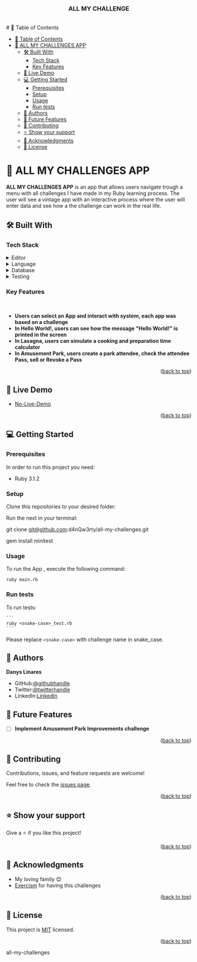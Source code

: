 <div align="center">

  <br/>

  <h3><b>ALL MY CHALLENGE</b></h3>

</div>
<br/>
# 📗 Table of Contents

- [📗 Table of Contents](#-table-of-contents)
- [📖 ALL MY CHALLENGES APP](#-all-my-challenges-app-)
  - [🛠 Built With ](#-built-with-)
    - [Tech Stack ](#tech-stack-)
    - [Key Features ](#key-features-)
  - [🚀 Live Demo ](#-live-demo-)
  - [💻 Getting Started ](#-getting-started-)
    - [Prerequisites](#prerequisites)
    - [Setup](#setup)
    - [Usage](#usage)
    - [Run tests](#run-tests)
  - [👥 Authors ](#-authors-)
  - [🔭 Future Features ](#-future-features-)
  - [🤝 Contributing ](#-contributing-)
  - [⭐️ Show your support ](#️-show-your-support-)
  - [🙏 Acknowledgments ](#-acknowledgments-)
  - [📝 License ](#-license-)

<!-- PROJECT DESCRIPTION -->

# 📖 ALL MY CHALLENGES APP <a name="about-project"></a>

**ALL MY CHALLENGES APP** is an app that allows users navigate trough a menu with all challenges I have made in my Ruby learning process. The user will see a vintage app with an interactive process where the user will enter data and see how a the challenge can work in the real life.

## 🛠 Built With <a name="built-with"></a>

### Tech Stack <a name="tech-stack"></a>

<details>
  <summary>Editor</summary>
  <ul>
    <li><a href="https://code.visualstudio.com/">VSCODE Editor</a></li>
    <li><a href="https//www.vim.org/">Vim</a></li>
  </ul>
</details>

<details>
  <summary>Language</summary>
  <ul>
    <li><a href="https://www.ruby-lang.org/en/">Ruby</a></li>
  </ul>
</details>

<details>
  <summary>Database</summary>
   <ul>
     <li>None</li>
   </ul>
  </details>
<details>

<summary>Testing</summary>
  <ul>
    <li><a href="https://rubygems.org/gems/minitest/versions/5.22.2?locale=en">Mini test</a></li>
  </ul>
</details>

### Key Features <a name="key-features"></a>
</br>

- **Users can select an App and interact with system, each app was based on a challenge**
- **In Hello World!, users can see how the message "Hello World!" is printed in the screen**
- **In Lasagna, users can simulate a cooking and preparation time calculator**
- **In Amusement Park, users create a park attendee, check the attendee Pass, sell or Revoke a Pass**

<p align="right">(<a href="#readme-top">back to top</a>)</p>

## 🚀 Live Demo <a name="live-demo"></a>

- [No-Live-Demo]()

<p align="right">(<a href="#readme-top">back to top</a>)</p>

<!-- GETTING STARTED -->

## 💻 Getting Started <a name="getting-started"></a>

### Prerequisites

In order to run this project you need:

- Ruby 3.1.2

### Setup

Clone this repositories to your desired folder:

  Run the next in your terminal:

   git clone git@github.com:d4nQw3rty/all-my-challenges.git

   gem install minitest

### Usage

To run the App , execute the following command:

    ruby main.rb

### Run tests

To run tests:

    ```
    ruby <snake-case>_test.rb
    ```

Please replace `<snake-case>` with challenge name in snake_case.

## 👥 Authors <a name="authors"></a>

**Danys Linares**
- GitHub:[@githubhandle](https://github.com/d4nQw3rty) 
- Twitter:[@twitterhandle](https://twitter.com/Danys_Linares) 
- LinkedIn:[LinkedIn](https://www.linkedin.com/in/danys-linares/) 

<!-- FUTURE FEATURES -->

## 🔭 Future Features <a name="future-features"></a>

- [ ] **Implement Amusement Park Improvements challenge**

<p align="right">(<a href="#readme-top">back to top</a>)</p>

## 🤝 Contributing <a name="contributing"></a>

Contributions, issues, and feature requests are welcome!

Feel free to check the [issues page](https://github.com/d4nQw3rty/all-my-challenges/issues).

<p align="right">(<a href="#readme-top">back to top</a>)</p>

## ⭐️ Show your support <a name="support"></a>

Give a ⭐️ if you like this project!

<p align="right">(<a href="#readme-top">back to top</a>)</p>

<!-- ACKNOWLEDGEMENTS -->

## 🙏 Acknowledgments <a name="acknowledgements"></a>

- My loving family 😊
- [Exercism](https://exercism.org/) for having this challenges

<p align="right">(<a href="#readme-top">back to top</a>)</p>

<!-- LICENSE -->

## 📝 License <a name="license"></a>

This project is [MIT](./LICENSE.md) licensed.

<p align="right">(<a href="#readme-top">back to top</a>)</p> all-my-challenges
